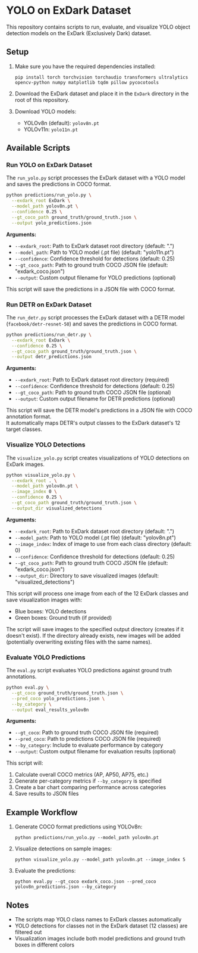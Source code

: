 # YOLO on ExDark Dataset

This repository contains scripts to run, evaluate, and visualize YOLO object detection models on the ExDark (Exclusively Dark) dataset.

## Setup

1. Make sure you have the required dependencies installed:

   ```
   pip install torch torchvision torchaudio transformers ultralytics opencv-python numpy matplotlib tqdm pillow pycocotools
   ```

2. Download the ExDark dataset and place it in the `ExDark` directory in the root of this repository.

3. Download YOLO models:
   - YOLOv8n (default): `yolov8n.pt`
   - YOLOv11n: `yolo11n.pt`

## Available Scripts

### Run YOLO on ExDark Dataset

The `run_yolo.py` script processes the ExDark dataset with a YOLO model and saves the predictions in COCO format.

```bash
python predictions/run_yolo.py \
  --exdark_root ExDark \
  --model_path yolov8n.pt \
  --confidence 0.25 \
  --gt_coco_path ground_truth/ground_truth.json \
  --output yolo_predictions.json
```

**Arguments:**

- `--exdark_root`: Path to ExDark dataset root directory (default: ".")
- `--model_path`: Path to YOLO model (.pt file) (default: "yolo11n.pt")
- `--confidence`: Confidence threshold for detections (default: 0.25)
- `--gt_coco_path`: Path to ground truth COCO JSON file (default: "exdark_coco.json")
- `--output`: Custom output filename for YOLO predictions (optional)

This script will save the predictions in a JSON file with COCO format.

### Run DETR on ExDark Dataset

The `run_detr.py` script processes the ExDark dataset with a DETR model (`facebook/detr-resnet-50`) and saves the predictions in COCO format.

```bash
python predictions/run_detr.py \
  --exdark_root ExDark \
  --confidence 0.25 \
  --gt_coco_path ground_truth/ground_truth.json \
  --output detr_predictions.json
```

**Arguments:**

- `--exdark_root`: Path to ExDark dataset root directory (required)
- `--confidence`: Confidence threshold for detections (default: 0.25)
- `--gt_coco_path`: Path to ground truth COCO JSON file (optional)
- `--output`: Custom output filename for DETR predictions (optional)

This script will save the DETR model's predictions in a JSON file with COCO annotation format.  
It automatically maps DETR's output classes to the ExDark dataset's 12 target classes.


### Visualize YOLO Detections

The `visualize_yolo.py` script creates visualizations of YOLO detections on ExDark images.

```bash
python visualize_yolo.py \
  --exdark_root . \
  --model_path yolov8n.pt \
  --image_index 0 \
  --confidence 0.25 \
  --gt_coco_path ground_truth/ground_truth.json \
  --output_dir visualized_detections
```

**Arguments:**

- `--exdark_root`: Path to ExDark dataset root directory (default: ".")
- `--model_path`: Path to YOLO model (.pt file) (default: "yolov8n.pt")
- `--image_index`: Index of image to use from each class directory (default: 0)
- `--confidence`: Confidence threshold for detections (default: 0.25)
- `--gt_coco_path`: Path to ground truth COCO JSON file (default: "exdark_coco.json")
- `--output_dir`: Directory to save visualized images (default: "visualized_detections")

This script will process one image from each of the 12 ExDark classes and save visualization images with:

- Blue boxes: YOLO detections
- Green boxes: Ground truth (if provided)

The script will save images to the specified output directory (creates if it doesn't exist). If the directory already exists, new images will be added (potentially overwriting existing files with the same names).

### Evaluate YOLO Predictions

The `eval.py` script evaluates YOLO predictions against ground truth annotations.

```bash
python eval.py \
  --gt_coco ground_truth/ground_truth.json \
  --pred_coco yolo_predictions.json \
  --by_category \
  --output eval_results_yolov8n
```

**Arguments:**

- `--gt_coco`: Path to ground truth COCO JSON file (required)
- `--pred_coco`: Path to predictions COCO JSON file (required)
- `--by_category`: Include to evaluate performance by category
- `--output`: Custom output filename for evaluation results (optional)

This script will:

1. Calculate overall COCO metrics (AP, AP50, AP75, etc.)
2. Generate per-category metrics if `--by_category` is specified
3. Create a bar chart comparing performance across categories
4. Save results to JSON files

## Example Workflow

1. Generate COCO format predictions using YOLOv8n:

   ```
   python predictions/run_yolo.py --model_path yolov8n.pt
   ```

2. Visualize detections on sample images:

   ```
   python visualize_yolo.py --model_path yolov8n.pt --image_index 5
   ```

3. Evaluate the predictions:
   ```
   python eval.py --gt_coco exdark_coco.json --pred_coco yolov8n_predictions.json --by_category
   ```

## Notes

- The scripts map YOLO class names to ExDark classes automatically
- YOLO detections for classes not in the ExDark dataset (12 classes) are filtered out
- Visualization images include both model predictions and ground truth boxes in different colors

